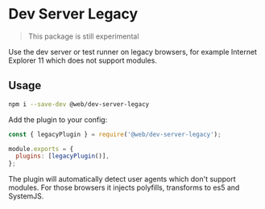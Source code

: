 # Dev Server Legacy

> This package is still experimental

Use the dev server or test runner on legacy browsers, for example Internet Explorer 11 which does not support modules.

## Usage

```bash
npm i --save-dev @web/dev-server-legacy
```

Add the plugin to your config:

```js
const { legacyPlugin } = require('@web/dev-server-legacy');

module.exports = {
  plugins: [legacyPlugin()],
};
```

The plugin will automatically detect user agents which don't support modules. For those browsers it injects polyfills, transforms to es5 and SystemJS.
